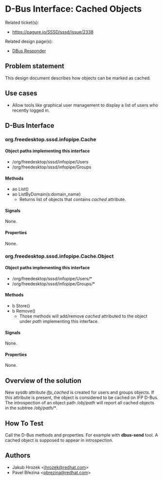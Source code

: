 # D-Bus Interface: Cached Objects

Related ticket(s):

  - <https://pagure.io/SSSD/sssd/issue/2338>

Related design page(s):

  - [DBus Responder](https://docs.pagure.org/SSSD.sssd/design_pages/dbus_responder.html)

## Problem statement

This design document describes how objects can be marked as cached.

## Use cases

  - Allow tools like graphical user management to display a list of users who recently logged in.

## D-Bus Interface

### org.freedesktop.sssd.infopipe.Cache

#### Object paths implementing this interface

  - /org/freedesktop/sssd/infopipe/Users
  - /org/freedesktop/sssd/infopipe/Groups

#### Methods

  - ao List()
  - ao ListByDomain(s:domain_name)
    - Returns list of objects that contains *cached* attribute.

#### Signals

None.

#### Properties

None.

### org.freedesktop.sssd.infopipe.Cache.Object

#### Object paths implementing this interface

  - /org/freedesktop/sssd/infopipe/Users/\*
  - /org/freedesktop/sssd/infopipe/Groups/\*

#### Methods

  - b Store()
  - b Remove()
    - Those methods will add/remove *cached* attributed to the object under *path* implementing this interface.

#### Signals

None.

#### Properties

None.

## Overview of the solution

New sysdb attribute *ifp_cached* is created for users and groups objects. If this attribute is present, the object is considered to be cached on IFP D-Bus. The introspection of an object path */obj/path* will report all cached objects in the subtree */obj/path/\**.

## How To Test

Call the D-Bus methods and properties. For example with **dbus-send** tool. A cached object is supposed to appear in introspection.

## Authors

  - Jakub Hrozek \<jhrozek@redhat.com\>
  - Pavel Březina \<pbrezina@redhat.com\>
